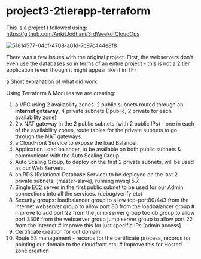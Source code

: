 # project3-2tierapp-terraform

This is a project I followed using:
https://github.com/AnkitJodhani/3rdWeekofCloudOps

![51814577-04cf-4708-a61d-7c97c444e8f8](https://github.com/user-attachments/assets/873d3c8d-c5ee-425c-a551-f64af86d99f5)


There was a few issues with the original project.
First, the webservers don't even use the databases so in terms of an entire project - this is not a 2 tier application (even though it might appear like it in TF)


a Short explanation of what did work:

Using Terraform & Modules we are creating:
1. a VPC using 2 availability zones. 2 public subnets routed through an **internet gateway**, 4 private subnets (1public, 2 private for each availability zone)
2. 2 x NAT gateway in the 2 public subnets (with 2 public IPs) - one in each of the availability zones, route tables for the private subnets to go through the NAT gateways.
3. a CloudFront Service to expose the load Balancer.
4. Application Load balancer, to be available on both public subnets & communicate with the Auto Scaling Group.
5. Auto Scaling Group, to deploy on the first 2 private subnets, will be used as our Web Servers.
6. an RDS (Relational Database Service) to be deployed on the last 2 private subnets, (master-slave), running mysql 5.7.
7. Single EC2 server in the first public subnet to be used for our Admin connections into all the services. (debug/verify etc)
8. Security groups: loadbalancer group to allow tcp-port80/443 from the internet
                    webserver group to allow port 80 from the loadbalancer group # improve to add port 22 from the jump server group too
                    db group to allow port 3306 from the webserver group
                    jump server group to allow port 22 from the internet # improve this for just specific IPs [admin access]
9. Certificate creation for out domain.
10. Route 53 management - records for the certificate process, records for pointing our domain to the cloudfront etc. # Improve this for Hosted zone creation
